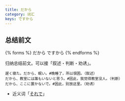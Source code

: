 ```yaml
---
title: だから
category: 词汇
keys: ですから
---
```


## 总结前文

{% forms %}
だから
ですから
{% endforms %}

归纳总结前文。可以接「叙述・判断・劝诱」。

```example
遅く寝た。だから、眠い。#晚睡了，所以很困。（叙述）
だから、教室には誰もいないと思う。#因此，我觉得教室没人。（判断）
だから、ここに置かないで。#因此，别放这里。（劝诱）
```

- 近义词「[それで](../sorede#总结前文)」
